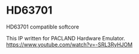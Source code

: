 # HD63701
HD63701 compatible softcore

This IP written for PACLAND Hardware Emulator.
https://www.youtube.com/watch?v=-SRL3RyHJOM
